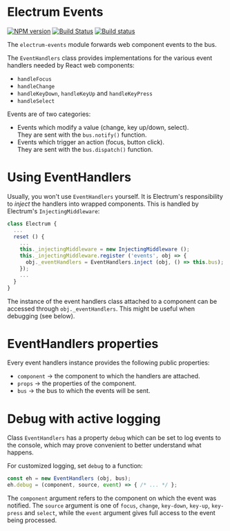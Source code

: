 # Electrum Events

[![NPM version](https://img.shields.io/npm/v/electrum-events.svg)](https://www.npmjs.com/package/electrum-events)
[![Build Status](https://travis-ci.org/epsitec-sa/electrum-events.svg?branch=master)](https://travis-ci.org/epsitec-sa/electrum-events)
[![Build status](https://ci.appveyor.com/api/projects/status/0kuudrbhwiunp0k0?svg=true)](https://ci.appveyor.com/project/epsitec/electrum-events)

The `electrum-events` module forwards web component events to the bus.

The `EventHandlers` class provides implementations for the various event
handlers needed by React web components:

* `handleFocus`
* `handleChange`
* `handleKeyDown`, `handleKeyUp` and `handleKeyPress`
* `handleSelect`

Events are of two categories:

* Events which modify a value (change, key up/down, select).  
  They are sent with the `bus.notify()` function.
* Events which trigger an action (focus, button click).  
  They are sent with the `bus.dispatch()` function.

# Using EventHandlers

Usually, you won't use `EventHandlers` yourself. It is Electrum's
responsibility to _inject_ the handlers into wrapped components.
This is handled by Electrum's `InjectingMiddleware`:

```javascript
class Electrum {
  ...
  reset () {
    ...
    this._injectingMiddleware = new InjectingMiddleware ();
    this._injectingMiddleware.register ('events', obj => {
      obj._eventHandlers = EventHandlers.inject (obj, () => this.bus);
    });
    ...
  }
}
```

The instance of the event handlers class attached to a component
can be accessed through `obj._eventHandlers`. This might be useful
when debugging (see below).

# EventHandlers properties

Every event handlers instance provides the following public properties:

* `component` &rarr; the component to which the handlers are attached.
* `props` &rarr; the properties of the component.
* `bus` &rarr; the bus to which the events will be sent.

# Debug with active logging

Class `EventHandlers` has a property `debug` which can be set to log
events to the console, which may prove convenient to better understand
what happens.

For customized logging, set `debug` to a function:

```javascript
const eh = new EventHandlers (obj, bus);
eh.debug = (component, source, event) => { /* ... */ };
```

The `component` argument refers to the component on which the event
was notified. The `source` argument is one of `focus`, `change`,
`key-down`, `key-up`, `key-press` and `select`, while the `event`
argument gives full access to the event being processed.
